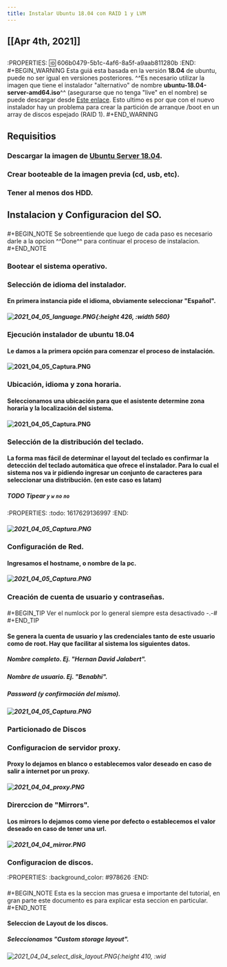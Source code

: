 ```yaml
---
title: Instalar Ubuntu 18.04 con RAID 1 y LVM
---
```


## [[Apr 4th, 2021]]
## 
:PROPERTIES:
:id: 606b0479-5b1c-4af6-8a5f-a9aab811280b
:END:
#+BEGIN_WARNING
Esta guiá esta basada en la versión **18.04** de ubuntu, puede no ser igual en versiones posteriores. ^^Es necesario utilizar la imagen que tiene el instalador "alternativo" de nombre **ubuntu-18.04-server-amd64.iso**^^ (asegurarse que no tenga "live" en el nombre) se puede descargar desde [Este enlace]( http://old-releases.ubuntu.com/releases/bionic/). Esto ultimo es por que con el nuevo instalador hay un problema para crear la partición de arranque /boot en un array de discos espejado (RAID 1).
#+END_WARNING
## Requisitios
### Descargar la imagen de [Ubuntu Server 18.04](https://releases.ubuntu.com/18.04/).
### Crear booteable de la imagen previa (cd, usb, etc).
### Tener al menos dos HDD.
## Instalacion y Configuracion del SO.
### 
#+BEGIN_NOTE
Se sobreentiende que luego de cada paso es necesario darle a la opcion ^^Done^^ para continuar el proceso de instalacion.
#+END_NOTE
### Bootear el sistema operativo.
### Selección de idioma del instalador.
#### En primera instancia pide el idioma, obviamente seleccionar "**Español**".
##### ![2021_04_05_language.PNG](https://cdn.logseq.com/%2F27628fff-82be-419a-b971-1869717d9bad026b3fda-ad3b-499e-8248-6659fe7366392021_04_05_language.PNG?Expires=4771228572&Signature=UKue7feTjlCfnjOigPicwWibz13RQe7Bg0-HrTBAQp56StsnnUVTGxLMFUcRDdiT9xTayLing0nAK8L4oycf6kEmekojdxSa7e5QPaVHkO8A-78R7uQfAJGt2KPnUb7Vz7V0k589S2tc1S4NhRHgmYCUyyPq9hNtp~Mlznr2uz4~-RM9RLirzDTK4ZhBhfNCUAd-~NI8ceFZZS~lHS5Z2SjB7D5sMKVS0rNcY5ULb12z8sB-5J5Yzr7cIsQTdvsjvRrbpBGgHaJ8caWQlSu2Rqio27TMSxKEUz1aCmv0URqW4BsjWH0L4seIww1qggiJLjrEwoukC7ykG3Ykic6srw__&Key-Pair-Id=APKAJE5CCD6X7MP6PTEA){:height 426, :width 560}
### Ejecución instalador de ubuntu 18.04
#### Le damos a la primera opción para comenzar el proceso de instalación.
#### ![2021_04_05_Captura.PNG](https://cdn.logseq.com/%2F27628fff-82be-419a-b971-1869717d9badb1f28987-dc5f-4c51-b789-a0231dbb6f172021_04_05_Captura.PNG?Expires=4771228750&Signature=O5xTRl5TVfL8i1U0I5HPNSrc7A1hEkPN8gdwjBwYdkbr6ktkOphr8DezQl0OB5rLFCFqehLXxWYJwpQpLUwvYjvukmloRmP6meRUhvDHr5eIP1tRcmmM519A-jGAJhsY9Pzau~wEmlh-fLcHyIzEcuuTPrN~TjrDPOHxN0hMAY3QzXsgtPVTHe5eeQySZEA3wy2cHqH8N30lbKVN8o6SSxLnI3yhdg7TAapqem0dMrXESQfitYCO-tf8PEMszYo1jdcwD1kk2V0xDWIe2w0M75LgDk48KCTgTyeKQ9IqsL-QMZRT66VtQRwmr6VaM8q~LWjRI0OWSP~8FE2tgzXIKg__&Key-Pair-Id=APKAJE5CCD6X7MP6PTEA)
### Ubicación, idioma y zona horaria.
#### Seleccionamos una ubicación para que el asistente determine zona horaria y la localización del sistema.
#### ![2021_04_05_Captura.PNG](https://cdn.logseq.com/%2F27628fff-82be-419a-b971-1869717d9badf2bca9bc-86ef-453d-835f-ef03330d20232021_04_05_Captura.PNG?Expires=4771229041&Signature=IVrehq7ILOz5n22VuZZWd2JrDqIxtlg1~aZ1BQXBCEQrm0QOvEmHkZmWcmcg8A1CmQeipa0T3kouoALZjLn33~FAgPkDWW4NMa-z8CoI0~5HrXvI702n1~iLWbe541bx-1IV8djM8B~8E5g-MOG~zrZigDs8zcTGNJHTHq9aruMGH9x-SijCj-8BJiLX8RWLdtrP-tz0xdJtO14cDnRGuUkmCRoZNzwGRDzD0NnwsqdfIVg~p-GaZV7K2ZzeGPMrlKicdVKEhdLSSn18G9Zii1~cfDit6XG4OTbhiOlx2pqiJBQ09LIH4SQlmjA8o7e9MnzXSv7AyPnGGkKh-wDauQ__&Key-Pair-Id=APKAJE5CCD6X7MP6PTEA)
### Selección de la distribución del teclado.
#### La forma mas fácil de determinar el layout del teclado es confirmar la detección del teclado automática que ofrece el instalador. Para lo cual el sistema nos va ir pidiendo ingresar un conjunto de caracteres para seleccionar una distribución. (en este caso es **latam**)
##### TODO Tipear `y` `w` `no` `no` 
:PROPERTIES:
:todo: 1617629136997
:END:
##### ![2021_04_05_Captura.PNG](https://cdn.logseq.com/%2F27628fff-82be-419a-b971-1869717d9badd76c5914-2c8a-4dce-ad00-c5a9073c65462021_04_05_Captura.PNG?Expires=4771229293&Signature=fS-HXXzuC8AUQQeF4agwSe6SMkkcdyaHvtlDkPvwgNDPNr-GCseWD0KE28bEYOVB1aApoosL9Xbs9xnJEfJcIbGZQ4FyzM-sMMbokU83aWGTKKCDditS5hE~I5iUE059tgIcM4b3Ys54zTR-OBzemZbekV4GdYfzbO5kfH23fGlBIRbHEKiUBsDDtaAP5Hjq8~yh-ZmP4huDoqjIRHHdeRDUA8U-goqGmaznBwrBZgB6AKyx3zLvpLFAYqIccg1p-M5vFai7qsr10BNr5dPixMEeQsgh-wQu9xXH4FPPO7lvklUSK4lnVjmr6CmEtOfmNMQ-0BQnqjkiXyZKV6NlHw__&Key-Pair-Id=APKAJE5CCD6X7MP6PTEA)
### Configuración de Red.
#### Ingresamos el hostname, o nombre de la pc.
##### ![2021_04_05_Captura.PNG](https://cdn.logseq.com/%2F27628fff-82be-419a-b971-1869717d9bad33510d74-29ab-4f6b-a1a6-40fa2d10dc0c2021_04_05_Captura.PNG?Expires=4771229639&Signature=houUNK9WBGgaCNomcL0UUjBW-8RBx2enlfrWATiPMA3c7nmZn8YimIP5uO2STK9Wk2RTd4mvD~JA8tCy3DNOGnByWozLfSJE5MUu4u7WGP9UgKbi2bTSjXUo~GqLqKoXOEIhUZ~BalX9kyj~stlhAeS7ok6FNusLiDu9SNbwztIHEfhF5N2jDXaSk5GcMNMnRHdIaGomCSRt-QiznDvvjvl-0KgJRgF1WOmRCBENtFioEJxeMgPmU6mAyrCBWp1D9jWd9JiSs8IfnNNla7f6Sq-IaOo2AuW~AGhrjjO81o3l~pNV4fQ975Pp8~FE7nD7RLz22XgAuEqbPqHCi5HgPw__&Key-Pair-Id=APKAJE5CCD6X7MP6PTEA)
### Creación de cuenta de usuario y contraseñas.
#### 
#+BEGIN_TIP
Ver el numlock por lo general siempre esta desactivado -.-#
#+END_TIP
#### Se genera la cuenta de usuario y las credenciales tanto de este usuario como de root. Hay que facilitar al sistema los siguientes datos.
##### Nombre completo. Ej. "Hernan David Jalabert".
##### Nombre de usuario. Ej. "Benabhi".
##### Password (y confirmación del mismo).
##### ![2021_04_05_Captura.PNG](https://cdn.logseq.com/%2F27628fff-82be-419a-b971-1869717d9badeae31148-8429-4514-a7ed-0ee970091b822021_04_05_Captura.PNG?Expires=4771230007&Signature=RfIeo53dK3zh2PzaylgHJBWycEbtipaUZw4sxDIMXBwRLD~CYtLNK~NPqzs10X2CbxeKD9zNTYAxPOXil6UV7I0xcP-tL1fRk3DukAlTRcMUB7kHxS6W-I67yICq5bZIl-nrrwY7Ynelb3N8ZFl2rOcns1Lz1Ph2GcL2uSgTmurSHHPr~BYfThGftwUpVwHCVd6UycgygO70A4U7Xjalkx6lwtS0nP4zJ5FI0fMZ6wZI-k42BjdPEN9u6lKi9wo7tp~qU-AT396vVIakZk2S3ZSPuU9qqcdDyKKGk-lvyNT2ZdCZpwsl0vZ~nD2zulHYMMD2EMtq6ENoZ0DHQSfZ7g__&Key-Pair-Id=APKAJE5CCD6X7MP6PTEA)
### Particionado de Discos
### Configuracion de servidor proxy.
#### Proxy lo dejamos en blanco o establecemos valor deseado en caso de salir a internet por un proxy.
##### ![2021_04_04_proxy.PNG](https://cdn.logseq.com/%2F27628fff-82be-419a-b971-1869717d9bad33fc5316-1075-4434-81b8-573122fcfeeb2021_04_04_proxy.PNG?Expires=4771159312&Signature=goESOnr7LI6JxtXG8fA7PFqj4Jgu2OZ47lMiJIPTzHWNJ6692RdpuNShyuukpWO2JNdQR49qdJDfW3eGiSZnuy3eVmscE5nsGCGpvYPbMghT~n7JSZgyyuJqRJzRrrhIkg9kUTy0tmunyhOzKE7cUAvkccIAqJ7gq8diqqG0gRH-g~miRksOpPRv6HLq-B2hYq3d4yU-5U-ec5thp9p20bM5zs40aAmfpB3myEZKvJB~hBLo0Nx0cclTXRt7ENWDxRnbg49ABtMeC0E0oi2QnTSzutuVIH2A2aBoncZ-e53oD8-hLr1uWQhHRTyHvQCb-WDEG4vsel~qcIKxrb9Fnw__&Key-Pair-Id=APKAJE5CCD6X7MP6PTEA)
### Direrccion de "Mirrors".
#### Los mirrors lo dejamos como viene por defecto o establecemos el valor deseado en caso de tener una url.
##### ![2021_04_04_mirror.PNG](https://cdn.logseq.com/%2F27628fff-82be-419a-b971-1869717d9bad5272e331-5f3c-475e-841f-b1936cb994a32021_04_04_mirror.PNG?Expires=4771158727&Signature=GUQ68JyEKwHnnAKnSSlUhu08upPuRMQHgSk1DmMsgdhno6unECqPlb2aBR4w~22wrvb7aIFnNhfrWadYVo3aKaPzwWo6YgXkFdrXaOZdQ7PgXvJ1CxgjYL8aOLjfj1LdpAeTHlfHkI1msas~zgqZl8mKd3BJL8To5hK8m8hzVYIqC2Qw-VROhtbksUz-ByfZ-cSCX9fWGo8Z9xGgkDycAeFz4c6RMJRGHJpLdNv-H9aEb3UNFD7PG972WBIQNAQn~CYoY-i1d1gxjt-It9TMJsajL-UAigpWccyd~D3PtQ3lkRGGoNiN877DInXDNq03wXlI~JgGl43kDa3hZSdk0A__&Key-Pair-Id=APKAJE5CCD6X7MP6PTEA)
### Configuracion de discos.
:PROPERTIES:
:background_color: #978626
:END:
#### 
#+BEGIN_NOTE
Esta es la seccion mas gruesa e importante del tutorial, en gran parte este documento es para explicar esta seccion en particular.
#+END_NOTE
#### Seleccion de Layout de los discos.
##### Seleccionamos "**Custom storage layout**".
###### ![2021_04_04_select_disk_layout.PNG](https://cdn.logseq.com/%2F27628fff-82be-419a-b971-1869717d9bad73025c79-55c5-48d6-bf62-52fda30ba0442021_04_04_select_disk_layout.PNG?Expires=4771158135&Signature=SiZTMAHIQiCoZ7b3MYwHM8UEGNXPqt58QT1mM0XBvvghDDaf1wUyFckhsMnol2LLehP4i1VO5X63bTsKRs~VQtBzbkczpu1xeX7fn5lUmsb6GpclQ6z~ghfSKOU4E~H3xHKYtRyjtCfpzZbYndNb7MI2ugrZzu6Tge6vFTHP2fMhi1Qn96z8JTkrCNbj~p3EMEi-HDDjvPczk~XHejijUAc08ToowPzq-jXy05bxw5bYP2vB3zKpohuHHoVYUmkUakd42lFPXORfe6yuiR07vCoKog5j1dJcpyC7SduQTx6e0oE6O0kh6C6ATFoV0Z6Q3a73B23gwjjSREwwaECvyw__&Key-Pair-Id=APKAJE5CCD6X7MP6PTEA){:height 410, :wid

